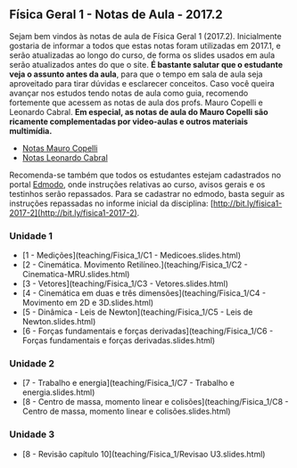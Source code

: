 ## Física Geral 1 - Notas de Aula - 2017.2

Sejam bem vindos às notas de aula de Física Geral 1 (2017.2). Inicialmente gostaria de informar
a todos que estas notas foram utilizadas em 2017.1, e serão atualizadas ao longo do curso, de forma os slides usados em aula serão atualizados antes do que o site. **É bastante salutar que o estudante veja o assunto antes da aula**,
para que o tempo em sala de aula seja aproveitado para tirar dúvidas e esclarecer conceitos. Caso
você queira avançar nos estudos tendo notas de aula como guia, recomendo fortemente que acessem as notas de aula
dos profs. Mauro Copelli e Leonardo Cabral. **Em especial, as notas de aula do Mauro Copelli são ricamente complementadas por video-aulas e outros materiais multimídia.**

- [Notas Mauro Copelli](https://sites.google.com/site/fisica1maurocopelli/)
- [Notas Leonardo Cabral](https://sites.google.com/site/fisica120152dfufpe/)

Recomenda-se também que todos os estudantes estejam cadastrados no portal [Edmodo](http://www.edmodo.com),
onde instruções relativas ao curso, avisos gerais e os testinhos serão repassados. Para se cadastrar no edmodo, basta
seguir as instruções repassadas no informe inicial da disciplina: [http://bit.ly/fisica1-2017-2](http://bit.ly/fisica1-2017-2).

### Unidade 1

- [1 - Medições](teaching/Fisica_1/C1 - Medicoes.slides.html)
- [2 - Cinemática. Movimento Retilíneo.](teaching/Fisica_1/C2 - Cinematica-MRU.slides.html)
- [3 - Vetores](teaching/Fisica_1/C3 - Vetores.slides.html)
- [4 - Cinemática em duas e três dimensões](teaching/Fisica_1/C4 - Movimento em 2D e 3D.slides.html)
- [5 - Dinâmica - Leis de Newton](teaching/Fisica_1/C5 - Leis de Newton.slides.html)
- [6 - Forças fundamentais e forças derivadas](teaching/Fisica_1/C6 - Forças fundamentais e forças derivadas.slides.html)

### Unidade 2

- [7 - Trabalho e energia](teaching/Fisica_1/C7 - Trabalho e energia.slides.html)
- [8 - Centro de massa, momento linear e colisões](teaching/Fisica_1/C8 - Centro de massa, momento linear e colisões.slides.html)

### Unidade 3

- [8 - Revisão capítulo 10](teaching/Fisica_1/Revisao U3.slides.html)

<!--
### Slides da unidade 3
- [9 - Rotação](teaching/Fisica_1/.html)
- [10 - Torque e momento angular](teaching/Fisica_1/.html)
-->
